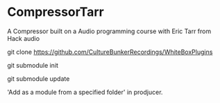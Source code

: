 # CompressorTarr

A Compressor built on a Audio programming course with Eric Tarr from Hack audio

git clone https://github.com/CultureBunkerRecordings/WhiteBoxPlugins

git submodule init

git submodule update

'Add as a module from a specified folder' in prodjucer.

